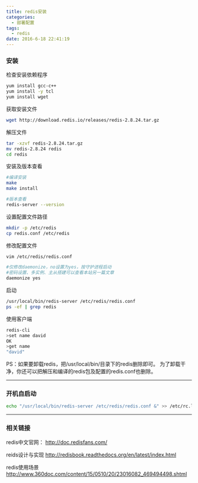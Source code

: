 ```yaml
---
title: redis安装
categories:
  - 部署配置
tags:
  - redis
date: 2016-6-18 22:41:19
---
```


### 安装

检查安装依赖程序
```bash
yum install gcc-c++
yum install -y tcl
yum install wget
```

获取安装文件
```bash
wget http://download.redis.io/releases/redis-2.8.24.tar.gz
```

解压文件
```bash
tar -xzvf redis-2.8.24.tar.gz
mv redis-2.8.24 redis
cd redis
```

<!-- more -->

安装及版本查看
```bash
#编译安装
make
make install

#版本查看
redis-server --version
```

设置配置文件路径
```bash
mkdir -p /etc/redis
cp redis.conf /etc/redis
```

修改配置文件
```bash
vim /etc/redis/redis.conf

#仅修改daemonize，no设置为yes，按守护进程启动
#密码设置、多实例、主从搭建可以查看本站另一篇文章
daemonize yes
```

启动
```bash
/usr/local/bin/redis-server /etc/redis/redis.conf
ps -ef | grep redis
```

使用客户端
```bash
redis-cli
>set name david
OK
>get name
"david"
```

PS：如果要卸载redis，把/usr/local/bin/目录下的redis删除即可。
为了卸载干净，你还可以把解压和编译的redis包及配置的redis.conf也删除。

---

### 开机自启动
```bash
echo "/usr/local/bin/redis-server /etc/redis/redis.conf &" >> /etc/rc.local
```
---

### 相关链接
redis中文官网：
http://doc.redisfans.com/

reids设计与实现
http://redisbook.readthedocs.org/en/latest/index.html

redis使用场景
http://www.360doc.com/content/15/0510/20/23016082_469494498.shtml
